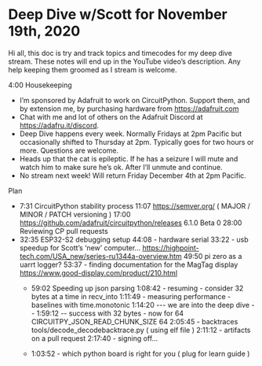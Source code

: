 # Deep Dive w/Scott for November 19th, 2020


Hi all, this doc is try and track topics and timecodes for my deep dive stream. These notes will end up in the YouTube video’s description. Any help keeping them groomed as I stream is welcome.


4:00 Housekeeping
* I’m sponsored by Adafruit to work on CircuitPython. Support them, and by extension me, by purchasing hardware from https://adafruit.com
* Chat with me and lot of others on the Adafruit Discord at https://adafru.it/discord.
* Deep Dive happens every week. Normally Fridays at 2pm Pacific but occasionally shifted to Thursday at 2pm. Typically goes for two hours or more. Questions are welcome.
* Heads up that the cat is epileptic. If he has a seizure I will mute and watch him to make sure he’s ok. After I’ll unmute and continue.
* No stream next week! Will return Friday December 4th at 2pm Pacific.


Plan
* 7:31 CircuitPython stability process
11:07 https://semver.org/  ( MAJOR / MINOR / PATCH versioning )
17:00 https://github.com/adafruit/circuitpython/releases  6.1.0 Beta 0
28:00 Reviewing CP pull requests
* 32:35 ESP32-S2 debugging setup
44:08 - hardware serial
 33:22 - usb speedup for Scott’s ‘new’ computer… https://highpoint-tech.com/USA_new/series-ru1344a-overview.htm 
49:50 pi zero as a uarrt logger?
53:37 - finding documentation for the MagTag display https://www.good-display.com/product/210.html 
   * 59:02 Speeding up json parsing
1:08:42 - resuming - consider 32 bytes at a time in recv_into 
1:11:49 - measuring performance - baselines with time.monotonic 
1:14:20 --- we are into the deep dive --
1:59:12   -- success with 32 bytes - now for 64 CIRCUITPY_JSON_READ_CHUNK_SIZE 64
2:05:45 - backtraces   tools/decode_decodebacktrace.py  ( using elf file )
2:11:12 - artifacts on a pull request
2:17:40 - signing off…

   * 1:03:52 - which python board is right for you ( plug for learn guide )
